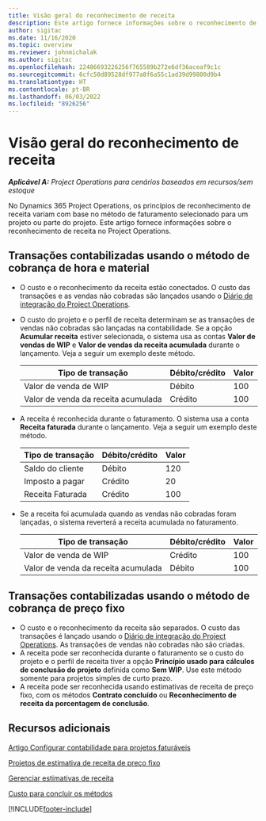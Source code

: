 ```yaml
---
title: Visão geral do reconhecimento de receita
description: Este artigo fornece informações sobre o reconhecimento de receita no Project Operations.
author: sigitac
ms.date: 11/16/2020
ms.topic: overview
ms.reviewer: johnmichalak
ms.author: sigitac
ms.openlocfilehash: 22486693226256f765589b272e6df36aceaf9c1c
ms.sourcegitcommit: 6cfc50d89528df977a8f6a55c1ad39d99800d9b4
ms.translationtype: HT
ms.contentlocale: pt-BR
ms.lasthandoff: 06/03/2022
ms.locfileid: "8926256"
---
```

# <a name="revenue-recognition-overview"></a>Visão geral do reconhecimento de receita

_**Aplicável A:** Project Operations para cenários baseados em recursos/sem estoque_

No Dynamics 365 Project Operations, os princípios de reconhecimento de receita variam com base no método de faturamento selecionado para um projeto ou parte do projeto. Este artigo fornece informações sobre o reconhecimento de receita no Project Operations.

## <a name="transactions-accounted-using-time-and-material-billing-method"></a>Transações contabilizadas usando o método de cobrança de hora e material

- O custo e o reconhecimento da receita estão conectados. O custo das transações e as vendas não cobradas são lançados usando o [Diário de integração do Project Operations](../project-accounting/project-operations-integration-journal.md).
- O custo do projeto e o perfil de receita determinam se as transações de vendas não cobradas são lançadas na contabilidade. Se a opção **Acumular receita** estiver selecionada, o sistema usa as contas **Valor de vendas de WIP** e **Valor de vendas da receita acumulada** durante o lançamento. Veja a seguir um exemplo deste método.  

  | Tipo de transação | Débito/crédito | Valor |
  | --- | --- | --- |
  | Valor de venda de WIP | Débito | 100 |
  | Valor de venda da receita acumulada | Crédito | 100 |

- A receita é reconhecida durante o faturamento. O sistema usa a conta **Receita faturada** durante o lançamento. Veja a seguir um exemplo deste método.  

  | Tipo de transação | Débito/crédito | Valor |
  | --- | --- | --- |
  | Saldo do cliente | Débito | 120 |
  | Imposto a pagar | Crédito | 20 |
  | Receita Faturada | Crédito | 100 |

- Se a receita foi acumulada quando as vendas não cobradas foram lançadas, o sistema reverterá a receita acumulada no faturamento.

  | Tipo de transação | Débito/crédito | Valor |
  | --- | --- | --- |
  | Valor de venda de WIP | Crédito | 100 |
  | Valor de venda da receita acumulada | Débito | 100 |

## <a name="transactions-accounted-using-the-fixed-price-billing-method"></a>Transações contabilizadas usando o método de cobrança de preço fixo

- O custo e o reconhecimento da receita são separados. O custo das transações é lançado usando o [Diário de integração do Project Operations](../project-accounting/project-operations-integration-journal.md). As transações de vendas não cobradas não são criadas.
- A receita pode ser reconhecida durante o faturamento se o custo do projeto e o perfil de receita tiver a opção **Princípio usado para cálculos de conclusão do projeto** definida como **Sem WIP**. Use este método somente para projetos simples de curto prazo.
- A receita pode ser reconhecida usando estimativas de receita de preço fixo, com os métodos **Contrato concluído** ou **Reconhecimento de receita da porcentagem de conclusão**.

## <a name="additional-resources"></a>Recursos adicionais
[Artigo Configurar contabilidade para projetos faturáveis](../project-accounting/configure-accounting-billable-projects.md)

[Projetos de estimativa de receita de preço fixo](rev-rec-percentage-completion-method.md)

[Gerenciar estimativas de receita](rev-rec-completed-contract-method.md)

[Custo para concluir os métodos](cost-complete-methods.md)


[!INCLUDE[footer-include](../includes/footer-banner.md)]